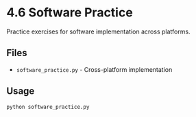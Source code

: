 # 4.6 Software Practice

Practice exercises for software implementation across platforms.

## Files
- `software_practice.py` - Cross-platform implementation

## Usage
```bash
python software_practice.py
```